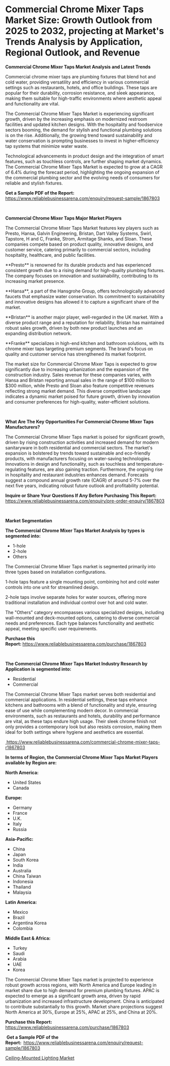 <p><h1>Commercial Chrome Mixer Taps Market Size: Growth Outlook from 2025 to 2032, projecting at Market's Trends Analysis by Application, Regional Outlook, and Revenue</h1></p><p><strong>Commercial Chrome Mixer Taps Market Analysis and Latest Trends</strong></p>
<p><p>Commercial chrome mixer taps are plumbing fixtures that blend hot and cold water, providing versatility and efficiency in various commercial settings such as restaurants, hotels, and office buildings. These taps are popular for their durability, corrosion resistance, and sleek appearance, making them suitable for high-traffic environments where aesthetic appeal and functionality are vital.</p><p>The Commercial Chrome Mixer Taps Market is experiencing significant growth, driven by the increasing emphasis on modernized restroom facilities and updated kitchen designs. With the hospitality and foodservice sectors booming, the demand for stylish and functional plumbing solutions is on the rise. Additionally, the growing trend toward sustainability and water conservation is prompting businesses to invest in higher-efficiency tap systems that minimize water waste.</p><p>Technological advancements in product design and the integration of smart features, such as touchless controls, are further shaping market dynamics. The Commercial Chrome Mixer Taps Market is expected to grow at a CAGR of 6.4% during the forecast period, highlighting the ongoing expansion of the commercial plumbing sector and the evolving needs of consumers for reliable and stylish fixtures.</p></p>
<p><strong>Get a Sample PDF of the Report:&nbsp;</strong> <a href="https://www.reliablebusinessarena.com/enquiry/request-sample/1867803?utm_campaign=1912&utm_medium=2&utm_source=Github&utm_content=ia&utm_term=10022025&utm_id=commercial-chrome-mixer-taps">https://www.reliablebusinessarena.com/enquiry/request-sample/1867803</a></p>
<p>&nbsp;</p>
<p><strong>Commercial Chrome Mixer Taps Major Market Players</strong></p>
<p><p>The Commercial Chrome Mixer Taps Market features key players such as Presto, Hansa, Galvin Engineering, Bristan, Dart Valley Systems, Swirl, Tapstore, H and C, Franke, Strom, Armitage Shanks, and Sloan. These companies compete based on product quality, innovative designs, and customer service, catering primarily to commercial sectors, including hospitality, healthcare, and public facilities.</p><p>**Presto** is renowned for its durable products and has experienced consistent growth due to a rising demand for high-quality plumbing fixtures. The company focuses on innovation and sustainability, contributing to its increasing market presence.</p><p>**Hansa**, a part of the Hansgrohe Group, offers technologically advanced faucets that emphasize water conservation. Its commitment to sustainability and innovative designs has allowed it to capture a significant share of the market.</p><p>**Bristan** is another major player, well-regarded in the UK market. With a diverse product range and a reputation for reliability, Bristan has maintained robust sales growth, driven by both new product launches and an expanding distribution network.</p><p>**Franke** specializes in high-end kitchen and bathroom solutions, with its chrome mixer taps targeting premium segments. The brand's focus on quality and customer service has strengthened its market footprint.</p><p>The market size for Commercial Chrome Mixer Taps is expected to grow significantly due to increasing urbanization and the expansion of the construction industry. Sales revenue for these companies varies, with Hansa and Bristan reporting annual sales in the range of $100 million to $300 million, while Presto and Sloan also feature competitive revenues reflecting strong market demand. This diverse competitive landscape indicates a dynamic market poised for future growth, driven by innovation and consumer preferences for high-quality, water-efficient solutions.</p></p>
<p>&nbsp;</p>
<p><strong>What Are The Key Opportunities For Commercial Chrome Mixer Taps Manufacturers?</strong></p>
<p><p>The Commercial Chrome Mixer Taps market is poised for significant growth, driven by rising construction activities and increased demand for modern sanitaryware in both residential and commercial sectors. The market's expansion is bolstered by trends toward sustainable and eco-friendly products, with manufacturers focusing on water-saving technologies. Innovations in design and functionality, such as touchless and temperature-regulating features, are also gaining traction. Furthermore, the ongoing rise in hospitality and restaurant industries enhances demand. Forecasts suggest a compound annual growth rate (CAGR) of around 5-7% over the next five years, indicating robust future outlook and profitability potential.</p></p>
<p><strong>Inquire or Share Your Questions If Any Before Purchasing This Report:</strong> <a href="https://www.reliablebusinessarena.com/enquiry/pre-order-enquiry/1867803?utm_campaign=1912&utm_medium=2&utm_source=Github&utm_content=ia&utm_term=10022025&utm_id=commercial-chrome-mixer-taps">https://www.reliablebusinessarena.com/enquiry/pre-order-enquiry/1867803</a></p>
<p>&nbsp;</p>
<p><strong>Market Segmentation</strong></p>
<p><strong>The Commercial Chrome Mixer Taps Market Analysis by types is segmented into:</strong></p>
<p><ul><li>1-hole</li><li>2-hole</li><li>Others</li></ul></p>
<p><p>The Commercial Chrome Mixer Taps market is segmented primarily into three types based on installation configurations. </p><p>1-hole taps feature a single mounting point, combining hot and cold water controls into one unit for streamlined design. </p><p>2-hole taps involve separate holes for water sources, offering more traditional installation and individual control over hot and cold water. </p><p>The "Others" category encompasses various specialized designs, including wall-mounted and deck-mounted options, catering to diverse commercial needs and preferences. Each type balances functionality and aesthetic appeal, meeting specific user requirements.</p></p>
<p><strong>Purchase this Report:&nbsp;</strong><a href="https://www.reliablebusinessarena.com/purchase/1867803?utm_campaign=1912&utm_medium=2&utm_source=Github&utm_content=ia&utm_term=10022025&utm_id=commercial-chrome-mixer-taps">https://www.reliablebusinessarena.com/purchase/1867803</a></p>
<p>&nbsp;</p>
<p><strong>The Commercial Chrome Mixer Taps Market Industry Research by Application is segmented into:</strong></p>
<p><ul><li>Residential</li><li>Commercial</li></ul></p>
<p><p>The Commercial Chrome Mixer Taps market serves both residential and commercial applications. In residential settings, these taps enhance kitchens and bathrooms with a blend of functionality and style, ensuring ease of use while complementing modern decor. In commercial environments, such as restaurants and hotels, durability and performance are vital, as these taps endure high usage. Their sleek chrome finish not only provides a contemporary look but also resists corrosion, making them ideal for both settings where hygiene and aesthetics are essential.</p></p>
<p><a href="https://www.reliablebusinessarena.com/commercial-chrome-mixer-taps-r1867803?utm_campaign=1912&utm_medium=2&utm_source=Github&utm_content=ia&utm_term=10022025&utm_id=commercial-chrome-mixer-taps">&nbsp;https://www.reliablebusinessarena.com/commercial-chrome-mixer-taps-r1867803</a></p>
<p><strong>In terms of Region, the Commercial Chrome Mixer Taps Market Players available by Region are:</strong></p>
<p>
    <p> <strong> North America: </strong>
        <ul>
            <li>United States</li>
            <li>Canada</li>
        </ul>
        </p> 
    <p> <strong> Europe: </strong>
        <ul>
            <li>Germany</li>
            <li>France</li>
            <li>U.K.</li>
            <li>Italy</li>
            <li>Russia</li>
        </ul>
        </p> 
    <p> <strong> Asia-Pacific: </strong>
        <ul>
            <li>China</li>
            <li>Japan</li>
            <li>South Korea</li>
            <li>India</li>
            <li>Australia</li>
            <li>China Taiwan</li>
            <li>Indonesia</li>
            <li>Thailand</li>
            <li>Malaysia</li>
        </ul>
        </p> 
    <p> <strong> Latin America: </strong>
        <ul>
            <li>Mexico</li>
            <li>Brazil</li>
            <li>Argentina Korea</li>
            <li>Colombia</li>
        </ul>
        </p> 
    <p> <strong> Middle East & Africa: </strong>
        <ul>
            <li>Turkey</li>
            <li>Saudi</li>
            <li>Arabia</li>
            <li>UAE</li>
            <li>Korea</li>
        </ul>
    </p>
    </p>
<p><p>The Commercial Chrome Mixer Taps market is projected to experience robust growth across regions, with North America and Europe leading in market share due to high demand for premium plumbing fixtures. APAC is expected to emerge as a significant growth area, driven by rapid urbanization and increased infrastructure development. China is anticipated to contribute substantially to this growth. Market share projections suggest North America at 30%, Europe at 25%, APAC at 25%, and China at 20%.</p></p>
<p><strong>Purchase this Report: </strong><a href="https://www.reliablebusinessarena.com/purchase/1867803?utm_campaign=1912&utm_medium=2&utm_source=Github&utm_content=ia&utm_term=10022025&utm_id=commercial-chrome-mixer-taps">https://www.reliablebusinessarena.com/purchase/1867803</a></p>
<p>&nbsp;<strong>Get a Sample PDF of the Report:&nbsp;&nbsp;</strong><a href="https://www.reliablebusinessarena.com/enquiry/request-sample/1867803?utm_campaign=1912&utm_medium=2&utm_source=Github&utm_content=ia&utm_term=10022025&utm_id=commercial-chrome-mixer-taps">https://www.reliablebusinessarena.com/enquiry/request-sample/1867803</a></p>
<p><strong></strong></p>
<p><p><a href="https://github.com/globismark/Market-Research-Report-List-6/blob/main/ceiling-mounted-lighting-market.md?utm_campaign=1912&utm_medium=2&utm_source=Github&utm_content=ia&utm_term=10022025&utm_id=commercial-chrome-mixer-taps">Ceiling-Mounted Lighting Market</a></p></p>